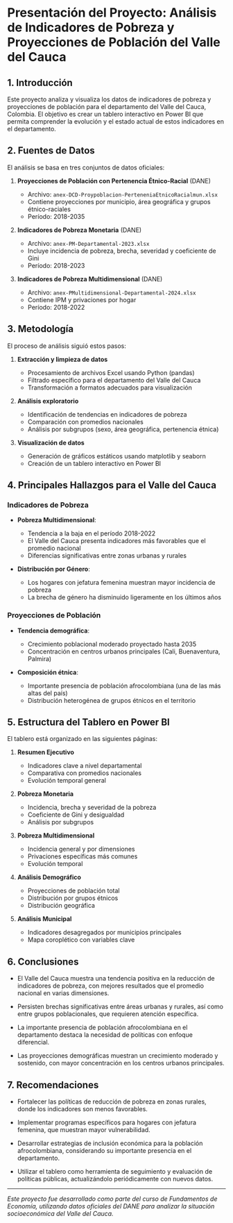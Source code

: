 # Presentación del Proyecto: Análisis de Indicadores de Pobreza y Proyecciones de Población del Valle del Cauca

## 1. Introducción

Este proyecto analiza y visualiza los datos de indicadores de pobreza y proyecciones de población para el departamento del Valle del Cauca, Colombia. El objetivo es crear un tablero interactivo en Power BI que permita comprender la evolución y el estado actual de estos indicadores en el departamento.

## 2. Fuentes de Datos

El análisis se basa en tres conjuntos de datos oficiales:

1. **Proyecciones de Población con Pertenencia Étnico-Racial** (DANE)
   - Archivo: `anex-DCD-Proypoblacion-PerteneniaEtnicoRacialmun.xlsx`
   - Contiene proyecciones por municipio, área geográfica y grupos étnico-raciales
   - Período: 2018-2035

2. **Indicadores de Pobreza Monetaria** (DANE)
   - Archivo: `anex-PM-Departamental-2023.xlsx`
   - Incluye incidencia de pobreza, brecha, severidad y coeficiente de Gini
   - Período: 2018-2023

3. **Indicadores de Pobreza Multidimensional** (DANE)
   - Archivo: `anex-PMultidimensional-Departamental-2024.xlsx`
   - Contiene IPM y privaciones por hogar
   - Período: 2018-2022

## 3. Metodología

El proceso de análisis siguió estos pasos:

1. **Extracción y limpieza de datos**
   - Procesamiento de archivos Excel usando Python (pandas)
   - Filtrado específico para el departamento del Valle del Cauca
   - Transformación a formatos adecuados para visualización

2. **Análisis exploratorio**
   - Identificación de tendencias en indicadores de pobreza
   - Comparación con promedios nacionales
   - Análisis por subgrupos (sexo, área geográfica, pertenencia étnica)

3. **Visualización de datos**
   - Generación de gráficos estáticos usando matplotlib y seaborn
   - Creación de un tablero interactivo en Power BI

## 4. Principales Hallazgos para el Valle del Cauca

### Indicadores de Pobreza

- **Pobreza Multidimensional**:
  - Tendencia a la baja en el período 2018-2022
  - El Valle del Cauca presenta indicadores más favorables que el promedio nacional
  - Diferencias significativas entre zonas urbanas y rurales

- **Distribución por Género**:
  - Los hogares con jefatura femenina muestran mayor incidencia de pobreza
  - La brecha de género ha disminuido ligeramente en los últimos años

### Proyecciones de Población

- **Tendencia demográfica**:
  - Crecimiento poblacional moderado proyectado hasta 2035
  - Concentración en centros urbanos principales (Cali, Buenaventura, Palmira)

- **Composición étnica**:
  - Importante presencia de población afrocolombiana (una de las más altas del país)
  - Distribución heterogénea de grupos étnicos en el territorio

## 5. Estructura del Tablero en Power BI

El tablero está organizado en las siguientes páginas:

1. **Resumen Ejecutivo**
   - Indicadores clave a nivel departamental
   - Comparativa con promedios nacionales
   - Evolución temporal general

2. **Pobreza Monetaria**
   - Incidencia, brecha y severidad de la pobreza
   - Coeficiente de Gini y desigualdad
   - Análisis por subgrupos

3. **Pobreza Multidimensional**
   - Incidencia general y por dimensiones
   - Privaciones específicas más comunes
   - Evolución temporal

4. **Análisis Demográfico**
   - Proyecciones de población total
   - Distribución por grupos étnicos
   - Distribución geográfica

5. **Análisis Municipal**
   - Indicadores desagregados por municipios principales
   - Mapa coroplético con variables clave

## 6. Conclusiones

- El Valle del Cauca muestra una tendencia positiva en la reducción de indicadores de pobreza, con mejores resultados que el promedio nacional en varias dimensiones.
  
- Persisten brechas significativas entre áreas urbanas y rurales, así como entre grupos poblacionales, que requieren atención específica.
  
- La importante presencia de población afrocolombiana en el departamento destaca la necesidad de políticas con enfoque diferencial.
  
- Las proyecciones demográficas muestran un crecimiento moderado y sostenido, con mayor concentración en los centros urbanos principales.

## 7. Recomendaciones

- Fortalecer las políticas de reducción de pobreza en zonas rurales, donde los indicadores son menos favorables.
  
- Implementar programas específicos para hogares con jefatura femenina, que muestran mayor vulnerabilidad.
  
- Desarrollar estrategias de inclusión económica para la población afrocolombiana, considerando su importante presencia en el departamento.
  
- Utilizar el tablero como herramienta de seguimiento y evaluación de políticas públicas, actualizándolo periódicamente con nuevos datos.

---

*Este proyecto fue desarrollado como parte del curso de Fundamentos de Economía, utilizando datos oficiales del DANE para analizar la situación socioeconómica del Valle del Cauca.*
